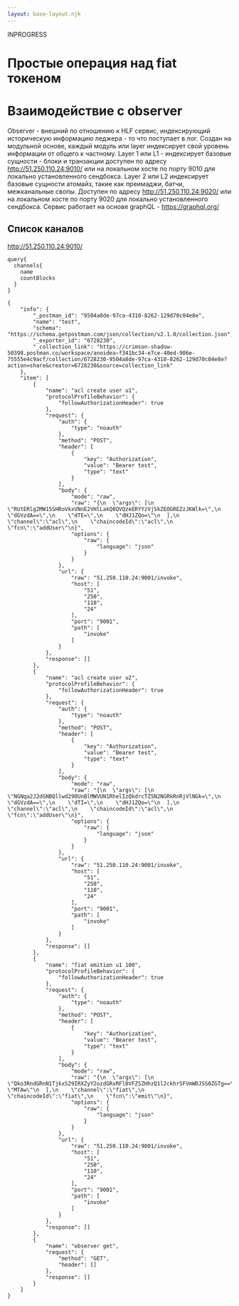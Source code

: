 ```yaml
---
layout: base-layout.njk
---
```

INPROGRESS

# Простые операция над fiat токеном


# Взаимодействие с observer
Observer - внешний по отношению к HLF сервис, индексирующий историческую информацию леджера - то что поступает в лог. Создан на модульной основе, каждый модуль или layer индексирует свой уровень информации от общего к частному. Layer 1 или L1 - индексирует базовые  сущности - блоки и транзакции доступен по адресу http://51.250.110.24:9010/ или на локальном хосте по порту 9010 для локально установленного сендбокса. Layer 2 или L2 индексирует базовые сущности атомайз, такие как преимаджи, батчи, межканальные свопы. Доступен по адресу http://51.250.110.24:9020/  или на локальном хосте по порту 9020 для локально установленного сендбокса.
Сервис работает на основе graphQL - https://graphql.org/

## Список каналов
http://51.250.110.24:9010/
```
query{
  channels{
    name
    countBlocks
  }
}
```


```
{
	"info": {
		"_postman_id": "9504a8de-97ca-4310-8262-129d70c04e8e",
		"name": "test",
		"schema": "https://schema.getpostman.com/json/collection/v2.1.0/collection.json",
		"_exporter_id": "6728230",
		"_collection_link": "https://crimson-shadow-50398.postman.co/workspace/anoidea~f341bc34-e7ce-40ed-906e-75555e4c9acf/collection/6728230-9504a8de-97ca-4310-8262-129d70c04e8e?action=share&creator=6728230&source=collection_link"
	},
	"item": [
		{
			"name": "acl create user u1",
			"protocolProfileBehavior": {
				"followAuthorizationHeader": true
			},
			"request": {
				"auth": {
					"type": "noauth"
				},
				"method": "POST",
				"header": [
					{
						"key": "Authorization",
						"value": "Bearer test",
						"type": "text"
					}
				],
				"body": {
					"mode": "raw",
					"raw": "{\n  \"args\": [\n    \"RUtERlg2MW15SHRoVkxVNnE2VHlLakQ0QVQzeERYYzVjSkZEOGREZzJKWlk=\",\n    \"dGVzdA==\",\n    \"dTE=\",\n    \"dHJ1ZQo=\"\n  ],\n    \"channel\":\"acl\",\n    \"chaincodeId\":\"acl\",\n    \"fcn\":\"addUser\"\n}",
					"options": {
						"raw": {
							"language": "json"
						}
					}
				},
				"url": {
					"raw": "51.250.110.24:9001/invoke",
					"host": [
						"51",
						"250",
						"110",
						"24"
					],
					"port": "9001",
					"path": [
						"invoke"
					]
				}
			},
			"response": []
		},
		{
			"name": "acl create user u2",
			"protocolProfileBehavior": {
				"followAuthorizationHeader": true
			},
			"request": {
				"auth": {
					"type": "noauth"
				},
				"method": "POST",
				"header": [
					{
						"key": "Authorization",
						"value": "Bearer test",
						"type": "text"
					}
				],
				"body": {
					"mode": "raw",
					"raw": "{\n  \"args\": [\n    \"NGNqa2J2dGNBQllwd290UnBlMWVUN1RhelIzQkdrcTZSN2NGRkRnRjVlNGk=\",\n    \"dGVzdA==\",\n    \"dTI=\",\n    \"dHJ1ZQo=\"\n  ],\n    \"channel\":\"acl\",\n    \"chaincodeId\":\"acl\",\n    \"fcn\":\"addUser\"\n}",
					"options": {
						"raw": {
							"language": "json"
						}
					}
				},
				"url": {
					"raw": "51.250.110.24:9001/invoke",
					"host": [
						"51",
						"250",
						"110",
						"24"
					],
					"port": "9001",
					"path": [
						"invoke"
					]
				}
			},
			"response": []
		},
		{
			"name": "fiat emition u1 100",
			"protocolProfileBehavior": {
				"followAuthorizationHeader": true
			},
			"request": {
				"auth": {
					"type": "noauth"
				},
				"method": "POST",
				"header": [
					{
						"key": "Authorization",
						"value": "Bearer test",
						"type": "text"
					}
				],
				"body": {
					"mode": "raw",
					"raw": "{\n  \"args\": [\n    \"Qko3RndGRnN1TjkxS29IRXZyY2ozdGRxRFl0VFZSZHhzQ1l2ckhrSFVmWDJSS0ZGTg==\",\n    \"MTAw\"\n  ],\n    \"channel\":\"fiat\",\n    \"chaincodeId\":\"fiat\",\n    \"fcn\":\"emit\"\n}",
					"options": {
						"raw": {
							"language": "json"
						}
					}
				},
				"url": {
					"raw": "51.250.110.24:9001/invoke",
					"host": [
						"51",
						"250",
						"110",
						"24"
					],
					"port": "9001",
					"path": [
						"invoke"
					]
				}
			},
			"response": []
		},
		{
			"name": "observer get",
			"request": {
				"method": "GET",
				"header": []
			},
			"response": []
		}
	]
}
```
